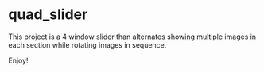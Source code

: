 # quad_slider

This project is a 4 window slider than alternates showing multiple images in each section while rotating images in sequence.

Enjoy!
